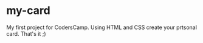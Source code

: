 # my-card
My first project for CodersCamp. Using HTML and CSS create your prtsonal card. That's it ;) 

